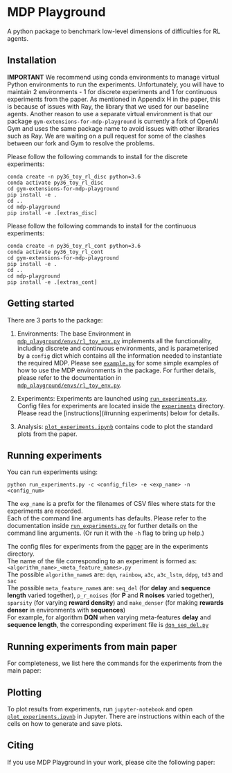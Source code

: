 # MDP Playground
A python package to benchmark low-level dimensions of difficulties for RL agents.

## Installation
**IMPORTANT**
We recommend using conda environments to manage virtual Python environments to run the experiments. Unfortunately, you will have to maintain 2 environments - 1 for discrete experiments and 1 for continuous experiments from the paper. As mentioned in Appendix H in the paper, this is because of issues with Ray, the library that we used for our baseline agents. Another reason to use a separate virtual environment is that our package `gym-extensions-for-mdp-playground` is currently a fork of OpenAI Gym and uses the same package name to avoid issues with other libraries such as Ray. We are waiting on a pull request for some of the clashes between our fork and Gym to resolve the problems.

Please follow the following commands to install for the discrete experiments:
```
conda create -n py36_toy_rl_disc python=3.6
conda activate py36_toy_rl_disc
cd gym-extensions-for-mdp-playground
pip install -e .
cd ..
cd mdp-playground
pip install -e .[extras_disc]
```

Please follow the following commands to install for the continuous experiments:
```
conda create -n py36_toy_rl_cont python=3.6
conda activate py36_toy_rl_cont
cd gym-extensions-for-mdp-playground
pip install -e .
cd ..
cd mdp-playground
pip install -e .[extras_cont]
```

## Getting started
There are 3 parts to the package:
1) Environments: The base Environment in [`mdp_playground/envs/rl_toy_env.py`](mdp_playground/envs/rl_toy_env.py) implements all the functionality, including discrete and continuous environments, and is parameterised by a `config` dict which contains all the information needed to instantiate the required MDP. Please see [`example.py`](example.py) for some simple examples of how to use the MDP environments in the package. For further details, please refer to the documentation in [`mdp_playground/envs/rl_toy_env.py`](mdp_playground/envs/rl_toy_env.py).

2) Experiments: Experiments are launched using [`run_experiments.py`](run_experiments.py). Config files for experiments are located inside the [`experiments`](experiments) directory. Please read the [instructions](#running experiments) below for details.

3) Analysis: [`plot_experiments.ipynb`](plot_experiments.ipynb) contains code to plot the standard plots from the paper.

## Running experiments
You can run experiments using:
```
python run_experiments.py -c <config_file> -e <exp_name> -n <config_num>
```
The `exp_name` is a prefix for the filenames of CSV files where stats for the experiments are recorded.<br>
Each of the command line arguments has defaults. Please refer to the documentation inside [`run_experiments.py`](run_experiments.py) for further details on the command line arguments. (Or run it with the `-h` flag to bring up help.)

The config files for experiments from the [paper](https://arxiv.org/abs/1909.07750) are in the experiments directory.<br>
The name of the file corresponding to an experiment is formed as: `<algorithm_name>_<meta_feature_names>.py`<br>
The possible `algorithm_name`s are: `dqn`, `rainbow`, `a3c`, `a3c_lstm`, `ddpg`, `td3` and `sac`<br>
The possible `meta_feature_name`s are: `seq_del` (for **delay** and **sequence length** varied together), `p_r_noises` (for **P** and **R noises** varied together), `sparsity` (for varying **reward density**) and `make_denser` (for making **rewards denser** in environments with **sequences**)<br>
For example, for algorithm **DQN** when varying meta-features **delay** and **sequence length**, the corresponding experiment file is [`dqn_seq_del.py`](experiments/dqn_seq_del.py)

## Running experiments from main paper
For completeness, we list here the commands for the experiments from the main paper:



## Plotting
To plot results from experiments, run `jupyter-notebook` and open [`plot_experiments.ipynb`](plot_experiments.ipynb) in Jupyter. There are instructions within each of the cells on how to generate and save plots.

## Citing
If you use MDP Playground in your work, please cite the following paper:
